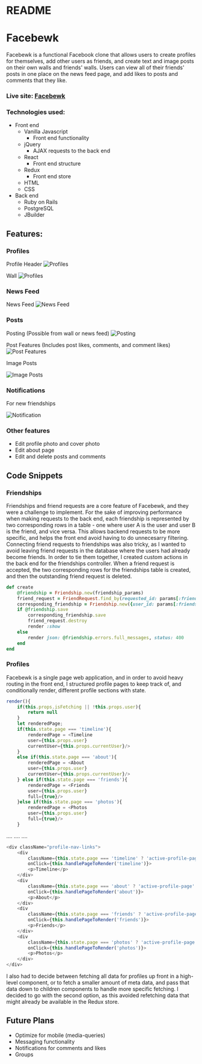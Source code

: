 # README

# Facebewk 
Facebewk is a functional Facebook clone that allows users to create profiles for themselves, add other users as friends, and create text and image posts on their own walls and friends' walls. Users can view all of their friends' posts in one place on the news feed page, and add likes to posts and comments that they like.

### Live site: [Facebewk](https://facebewk.herokuapp.com/#/)

### Technologies used: 
- Front end
  - Vanilla Javascript
    - Front end functionality
  - jQuery
    - AJAX requests to the back end
  - React
    - Front end structure
  - Redux
    - Front end store 
  - HTML
  - CSS
- Back end
  - Ruby on Rails 
  - PostgreSQL
  - JBuilder
  
## Features: 

### Profiles

Profile Header
![Profiles](https://raw.githubusercontent.com/nateychau/facebook_fsp/master/app/assets/images/profile.PNG)

Wall 
![Profiles](https://raw.githubusercontent.com/nateychau/facebook_fsp/master/app/assets/images/wall.PNG)


### News Feed

News Feed
![News Feed](https://raw.githubusercontent.com/nateychau/facebook_fsp/master/app/assets/images/news%20feed.PNG)

### Posts

Posting (Possible from wall or news feed)
![Posting](https://raw.githubusercontent.com/nateychau/facebook_fsp/master/app/assets/images/posting.PNG)

Post Features (Includes post likes, comments, and comment likes)
![Post Features](https://raw.githubusercontent.com/nateychau/facebook_fsp/master/app/assets/images/post_features.PNG)

Image Posts 

![Image Posts](https://raw.githubusercontent.com/nateychau/facebook_fsp/master/app/assets/images/image_post.PNG)

### Notifications

For new friendships

![Notification](https://raw.githubusercontent.com/nateychau/facebook_fsp/master/app/assets/images/notifications.png)

### Other features

- Edit profile photo and cover photo
- Edit about page
- Edit and delete posts and comments


## Code Snippets

### Friendships
Friendships and friend requests are a core feature of Facebewk, and they were a challenge to implement. For the sake of improving performance when making requests to the back end, each friendship is represented by two corresponding rows in a table - one where user A is the user and user B is the friend, and vice versa. This allows backend requests to be more specific, and helps the front end avoid having to do unnecesarry filtering. Connecting friend requests to friendships was also tricky, as I wanted to avoid leaving friend requests in the database where the users had already become friends. In order to tie them together, I created custom actions in the back end for the friendships controller. When a friend request is accepted, the two corresponding rows for the friendships table is created, and then the outstanding friend request is deleted. 

```ruby 
def create
    @friendship = Friendship.new(friendship_params)
    friend_request = FriendRequest.find_by(requested_id: params[:friendship][:user_id], requester_id: params[:friendship][:friend_id])
    corresponding_friendship = Friendship.new({user_id: params[:friendship][:friend_id], friend_id: params[:friendship][:user_id]})
    if @friendship.save
        corresponding_friendship.save
        friend_request.destroy
        render :show
    else 
        render json: @friendship.errors.full_messages, status: 400
    end
end
```


### Profiles 
Facebewk is a single page web application, and in order to avoid heavy routing in the front end, I structured profile pages to keep track of, and conditionally render, different profile sections with state. 

```javascript
render(){
    if(this.props.isFetching || !this.props.user){
        return null
    }
    let renderedPage;
    if(this.state.page === 'timeline'){
        renderedPage = <Timeline 
        user={this.props.user} 
        currentUser={this.props.currentUser}/>
    }
    else if(this.state.page === 'about'){
        renderedPage = <About 
        user={this.props.user} 
        currentUser={this.props.currentUser}/> 
    } else if(this.state.page === 'friends'){
        renderedPage = <Friends 
        user={this.props.user} 
        full={true}/>
    }else if(this.state.page === 'photos'){
        renderedPage = <Photos 
        user={this.props.user} 
        full={true}/>
    }
```
....
....
....
```javascript
<div className="profile-nav-links">
    <div 
        className={this.state.page === 'timeline' ? 'active-profile-page' : ''}
        onClick={this.handlePageToRender('timeline')}>
        <p>Timeline</p>
    </div>
    <div 
        className={this.state.page === 'about' ? 'active-profile-page' : ''}
        onClick={this.handlePageToRender('about')}>
        <p>About</p>
    </div>
    <div 
        className={this.state.page === 'friends' ? 'active-profile-page' : ''}
        onClick={this.handlePageToRender('friends')}>
        <p>Friends</p>
    </div>
    <div 
        className={this.state.page === 'photos' ? 'active-profile-page' : ''}
        onClick={this.handlePageToRender('photos')}>
        <p>Photos</p>
    </div>
</div>
```

I also had to decide between fetching all data for profiles up front in a high-level component, or to fetch a smaller amount of meta data, and pass that data down to children components to handle more specific fetching. I decided to go with the second option, as this avoided refetching data that might already be available in the Redux store. 

## Future Plans
- Optimize for mobile (media-queries)
- Messaging functionality
- Notifications for comments and likes 
- Groups 
